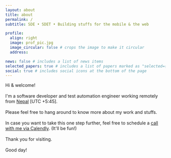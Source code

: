 ```yaml
---
layout: about
title: about
permalink: /
subtitle: SDE • SDET • Building stuffs for the mobile & the web

profile:
  align: right
  image: prof_pic.jpg
  image_circular: false # crops the image to make it circular
  address:

news: false # includes a list of news items
selected_papers: true # includes a list of papers marked as "selected={true}"
social: true # includes social icons at the bottom of the page
---
```


Hi & welcome!
<br>
<br>
I'm a software developer and test automation engineer working remotely from <a href="https://en.wikipedia.org/wiki/Nepal">Nepal</a> [UTC +5:45].
<br><br>
Please feel free to hang around to know more about my work and stuffs.
<br><br>
In case you want to take this one step further, feel free to schedule a <a href="https://calendly.com/bijay-workplace/1-1-with-bijay">call with me via Calendly</a>. (It'll be fun!)
<br><br>
Thank you for visiting.
<br><br>
Good day!
